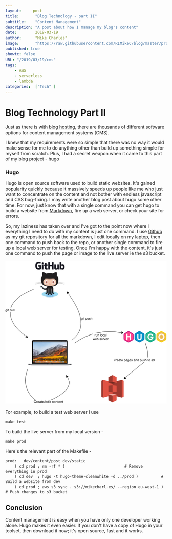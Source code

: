 ```yaml
---
layout:		post
title:       "Blog Technology - part II"
subtitle:    "Content Management"
description: "A post about how I manage my blog's content"
date:        2019-03-19
author:      "Mike Charles"
image:       "https://raw.githubusercontent.com/RIMikeC/blog/master/prod/images/ldn.jpg"
published: true
showtc:	false
URL: "/2019/03/19/cms"
tags:
    - AWS
    - serverless
    - lambda
categories:  ["Tech" ]
---
```


# Blog Technology Part II

Just as there is with [blog hosting](http://mikecharl.es/2019/02/20/blog-tech/), there are thousands of different software options for content management systems (CMS).

I knew that my requirements were so simple that there was no way it would make sense for me to do anything other than build up something simple for myself from scratch. Plus, I had a secret weapon when it came to this part of my blog project - [hugo](https://gohugo.io/)

### Hugo

Hugo is open source software used to build static websites. It's gained popularity quickly because it massively speeds up people like me who just want to concentrate on the content and not bother with endless javascript and CSS bug-fixing. I may write another blog post about hugo some other time. For now, just know that with a single command you can get hugo to build a website from [Markdown](https://daringfireball.net/projects/markdown/syntax), fire up a web server, or check your site for errors.

So, my laziness has taken over and I've got to the point now where I everything I need to do with my content is just one command. I use [Github](https://github.com) as my git repository for all the markdown, I edit locally on my laptop, then one command to push back to the repo, or another single command to fire up a local web server for testing. Once I'm happy with the content, it's just one command to push the page or image to the live server ie the s3 bucket.

![cms](https://raw.githubusercontent.com/RIMikeC/blog/master/prod/images/cms.png)

For example, to build a test web server I use
````shell
make test
````

To build the live server from my local version -
````shell
make prod
````

Here's the relevant part of the Makefile -
````
prod:	dev/content/post dev/static
	( cd prod ; rm -rf * )							# Remove everything in prod
	( cd dev  ; hugo -t hugo-theme-cleanwhite -d ../prod )			# Build a website from dev
	( cd prod ; aws s3 sync . s3://mikecharl.es/ --region eu-west-1 )	# Push changes to s3 bucket
````

## Conclusion
Content management is easy when you have only one developer working alone. Hugo makes it even easier. 
If you don't have a copy of Hugo in your toolset, then download it now; it's open source, fast and it works.

